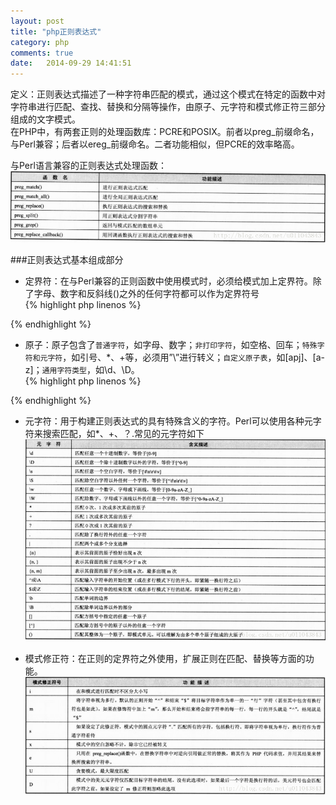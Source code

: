 ```yaml
---
layout: post
title: "php正则表达式"
category: php
comments: true
date:   2014-09-29 14:41:51
---
```


定义：正则表达式描述了一种字符串匹配的模式，通过这个模式在特定的函数中对字符串进行匹配、查找、替换和分隔等操作，由原子、元字符和模式修正符三部分组成的文字模式。  
在PHP中，有两套正则的处理函数库：PCRE和POSIX。前者以preg_前缀命名，与Perl兼容；后者以ereg_前缀命名。二者功能相似，但PCRE的效率略高。


与Perl语言兼容的正则表达式处理函数：  
![preg正则函数](/assets/postImage/php/preg_function.png "preg正则函数")


###正则表达式基本组成部分

-  定界符：在与Perl兼容的正则函数中使用模式时，必须给模式加上定界符。除了字母、数字和反斜线(\)之外的任何字符都可以作为定界符号  
{% highlight php linenos %}
<?php
echo $m1 = '/<\/\w+/';
echo $m3 = '!^(?i)php[34]!';
?>
{% endhighlight %}

-  原子：原子包含了`普通字符`，如字母、数字；`非打印字符`，如空格、回车；`特殊字符和元字符`，如引号、*、+等，必须用”\”进行转义；`自定义原子表`，如[apj]、[a-z]；`通用字符类型`，如\d、\D。  
{% highlight php linenos %}
<?php
$mail1 = '/^[0-9a-zA-Z]+@[0-9a-zA-Z]+(\.[0-9a-zA-Z]+){0,3}$/';
?>
{% endhighlight %}

-  元字符：用于构建正则表达式的具有特殊含义的字符。Perl可以使用各种元字符来搜索匹配，如*、+、？.常见的元字符如下  
![preg元字符](/assets/postImage/php/preg_yzf.png "preg元字符")

-  模式修正符：在正则的定界符之外使用，扩展正则在匹配、替换等方面的功能。  
![preg模式修正符](/assets/postImage/php/preg_msxzf.png "preg模式修正符")


